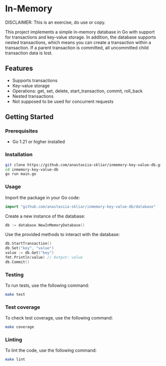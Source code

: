# In-Memory

DISCLAIMER: This is an exercise, do use or copy.

This project implements a simple in-memory database in Go with support for transactions and key-value storage. In addition, the database supports nested transactions, which means you can create a transaction within a transaction. If a parent transaction is committed, all uncommitted child transaction data is lost.

## Features

- Supports transactions
- Key-value storage
- Operations: get, set, delete, start_transaction, commit, roll_back
- Nested transactions
- Not supposed to be used for concurrent requests

## Getting Started

### Prerequisites

- Go 1.21 or higher installed

### Installation

```bash
git clone https://github.com/anastasiia-skliar/inmemory-key-value-db.git
cd inmemory-key-value-db
go run main.go
```
### Usage
Import the package in your Go code:
```go
import "github.com/anastasiia-skliar/inmemory-key-value-db/database"
```
Create a new instance of the database:
```go
db := database.NewInMemoryDatabase()
```
Use the provided methods to interact with the database:
```go
db.StartTransaction()
db.Set("key", "value")
value := db.Get("key")
fmt.Println(value) // Output: value
db.Commit()
```
### Testing
To run tests, use the following command:

```bash
make test
```
### Test coverage
To check test coverage, use the following command:

```bash
make coverage
```
### Linting
To lint the code, use the following command:

```bash
make lint
```







